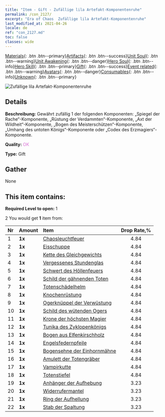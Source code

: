 ```yaml
---
title: "Item - Gift - Zufällige lila Artefakt-Komponentenruhe"
permalink: /con_2127/
excerpt: "Era of Chaos  Zufällige lila Artefakt-Komponentenruhe"
last_modified_at: 2021-04-26
locale: de
ref: "con_2127.md"
toc: false
classes: wide
---
```

 [Materials](/ItemsDE/){: .btn .btn--primary}[Artifacts](/ItemsDE/Artifacts/){: .btn .btn--success}[Unit Soul](/ItemsDE/UnitSoul/){: .btn .btn--warning}[Unit Awakening](/ItemsDE/UnitAwakening/){: .btn .btn--danger}[Hero Soul](/ItemsDE/HeroSoul/){: .btn .btn--info}[Hero Skill](/ItemsDE/HeroSkill/){: .btn .btn--primary}[Gift](/ItemsDE/Gift/){: .btn .btn--success}[Event related](/ItemsDE/Events/){: .btn .btn--warning}[Avatars](/ItemsDE/Avatars/){: .btn .btn--danger}[Consumables](/ItemsDE/Consumables/){: .btn .btn--info}[Unknown](/ItemsDE/Unknown/){: .btn .btn--primary}

 ![Zufällige lila Artefakt-Komponentenruhe](/images/t/i_907046.png)

## Details
 **Beschreibung:** Gewährt zufällig 1 der folgenden Komponenten: „Spiegel der Rache“-Komponente, „Rüstung der Verdammten“-Komponente, „Axt der Wildheit“-Komponente, „Bogen des Meisterschützen“-Komponente, „Umhang des untoten Königs“-Komponente oder „Codex des Erzmagiers“-Komponente.

 **Quality:** <span style="color: #DA70D6">OK</span>

 **Type:** Gift

## Gather

  None

## This item contains:

 **Required Level to open:** 1

 2 You would get **1** item  from:

  | Nr | Amount |     Item    | Drop Rate,% |
  |:---|:-------|:------------|:---------:|
  | 1 |  **1x** | [Chaosleuchtfeuer](/ItemsDE/art_140/) | 4.84 | 
  | 2 |  **1x** | [Eisschuppe](/ItemsDE/art_141/) | 4.84 | 
  | 3 |  **1x** | [Kette des Gleichgewichts](/ItemsDE/art_142/) | 4.84 | 
  | 4 |  **1x** | [Vergessenes Stundenglas](/ItemsDE/art_143/) | 4.84 | 
  | 5 |  **1x** | [Schwert des Höllenfeuers](/ItemsDE/art_121/) | 4.84 | 
  | 6 |  **1x** | [Schild der gähnenden Toten](/ItemsDE/art_122/) | 4.84 | 
  | 7 |  **1x** | [Totenschädelhelm](/ItemsDE/art_123/) | 4.84 | 
  | 8 |  **1x** | [Knochenrüstung](/ItemsDE/art_124/) | 4.84 | 
  | 9 |  **1x** | [Ogerknüppel der Verwüstung](/ItemsDE/art_125/) | 4.84 | 
  | 10 |  **1x** | [Schild des wütenden Ogers](/ItemsDE/art_126/) | 4.84 | 
  | 11 |  **1x** | [Krone der höchsten Magier](/ItemsDE/art_127/) | 4.84 | 
  | 12 |  **1x** | [Tunika des Zyklopenkönigs](/ItemsDE/art_128/) | 4.84 | 
  | 13 |  **1x** | [Bogen aus Elfenkirschholz](/ItemsDE/art_103/) | 4.84 | 
  | 14 |  **1x** | [Engelsfedernpfeile](/ItemsDE/art_104/) | 4.84 | 
  | 15 |  **1x** | [Bogensehne der Einhornmähne](/ItemsDE/art_105/) | 4.84 | 
  | 16 |  **1x** | [Amulett der Totengräber](/ItemsDE/art_129/) | 4.84 | 
  | 17 |  **1x** | [Vampirkutte](/ItemsDE/art_130/) | 4.84 | 
  | 18 |  **1x** | [Totenstiefel](/ItemsDE/art_131/) | 4.84 | 
  | 19 |  **1x** | [Anhänger der Aufhebung](/ItemsDE/art_136/) | 3.23 | 
  | 20 |  **1x** | [Widerrufermantel](/ItemsDE/art_137/) | 3.23 | 
  | 21 |  **1x** | [Ring der Aufhellung](/ItemsDE/art_138/) | 3.23 | 
  | 22 |  **1x** | [Stab der Spaltung](/ItemsDE/art_139/) | 3.23 | 
